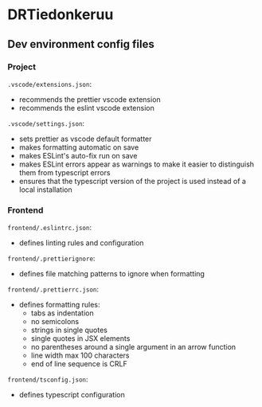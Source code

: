 # DRTiedonkeruu

## Dev environment config files

### Project

`.vscode/extensions.json`:

- recommends the prettier vscode extension
- recommends the eslint vscode extension

`.vscode/settings.json`:

- sets prettier as vscode default formatter
- makes formatting automatic on save
- makes ESLint's auto-fix run on save
- makes ESLint errors appear as warnings to make it easier to distinguish them from typescript errors
- ensures that the typescript version of the project is used instead of a local installation

### Frontend

`frontend/.eslintrc.json`:

- defines linting rules and configuration

`frontend/.prettierignore`:

- defines file matching patterns to ignore when formatting

`frontend/.prettierrc.json`:

- defines formatting rules:
  - tabs as indentation
  - no semicolons
  - strings in single quotes
  - single quotes in JSX elements
  - no parentheses around a single argument in an arrow function
  - line width max 100 characters
  - end of line sequence is CRLF

`frontend/tsconfig.json`:

- defines typescript configuration
